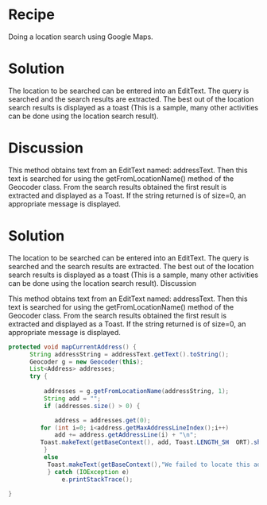 # Recipe
Doing a location search using Google Maps.

# Solution

The location to be searched can be entered into an EditText. The query is searched and the search results are extracted. The best out of the location search results is displayed as a toast (This is a sample, many other activities can be done using the location search result).

# Discussion

This method obtains text from an EditText named: addressText. Then this text is searched for using the getFromLocationName() method of the Geocoder class. From the search results obtained the first result is extracted and displayed as a Toast. If the string returned is of size=0, an appropriate message is displayed. 

# Solution

The location to be searched can be entered into an EditText. The query is searched and the search results are extracted. The best out of the location search results is displayed as a toast (This is a sample, many other activities can be done using the location search result).
Discussion

This method obtains text from an EditText named: addressText. Then this text is searched for using the getFromLocationName() method of the Geocoder class. From the search results obtained the first result is extracted and displayed as a Toast. If the string returned is of size=0, an appropriate message is displayed.

```java
protected void mapCurrentAddress() {
	  String addressString = addressText.getText().toString();
	  Geocoder g = new Geocoder(this);
	  List<Address> addresses;
	  try {
	  
	      addresses = g.getFromLocationName(addressString, 1);
	      String add = "";
	      if (addresses.size() > 0) {

	      	 address = addresses.get(0);
		 for (int i=0; i<address.getMaxAddressLineIndex();i++)
		     add += address.getAddressLine(i) + "\n";
		 Toast.makeText(getBaseContext(), add, Toast.LENGTH_SH	ORT).show();
	      } 
	      else
		   Toast.makeText(getBaseContext(),"We failed to locate this address.", Toast.LENGTH_SHORT).show();
           } catch (IOException e)
	           e.printStackTrace();

}
```
